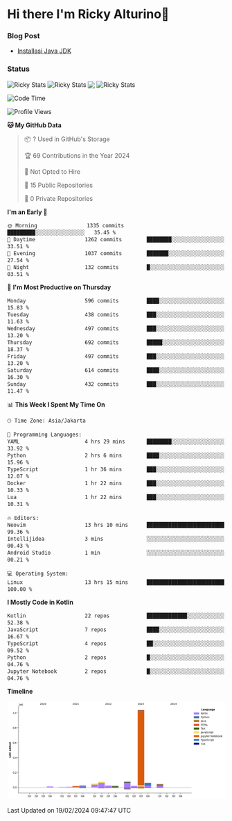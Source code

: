 # Hi there I'm Ricky Alturino👋

### Blog Post

<!-- BLOG-POST-LIST:START -->

- [Installasi Java JDK](https://onirutla.medium.com/installasi-java-jdk-ec701beeb5cb?source=rss-d9d81c918cc9------2)
<!-- BLOG-POST-LIST:END -->

### Status

<img align="center" alt="Ricky Stats" src="https://github-readme-stats.vercel.app/api?username=Alturino&theme=dark&show_icons=true&hide_border=false" />
<img align="center" alt="Ricky Stats" src="https://github-readme-stats.vercel.app/api/top-langs/?username=Alturino&theme=dark&show_icons=true&layout=compact"/>
<img align="center" width="640px" src="https://github-readme-stats.vercel.app/api/wakatime?username=Alturino&layout=compact&hide_border=true&theme=dark">
<img align="center" alt="Ricky Stats" src="https://leetcard.jacoblin.cool/onirutla?border=0&radius=20&ext=activity"/>

<!--START_SECTION:waka-->
![Code Time](http://img.shields.io/badge/Code%20Time-16%20hrs%2014%20mins-blue)

![Profile Views](http://img.shields.io/badge/Profile%20Views-0-blue)

**🐱 My GitHub Data** 

> 📦 ? Used in GitHub's Storage 
 > 
> 🏆 69 Contributions in the Year 2024
 > 
> 🚫 Not Opted to Hire
 > 
> 📜 15 Public Repositories 
 > 
> 🔑 0 Private Repositories 
 > 
**I'm an Early 🐤** 

```text
🌞 Morning                1335 commits        █████████░░░░░░░░░░░░░░░░   35.45 % 
🌆 Daytime                1262 commits        ████████░░░░░░░░░░░░░░░░░   33.51 % 
🌃 Evening                1037 commits        ███████░░░░░░░░░░░░░░░░░░   27.54 % 
🌙 Night                  132 commits         █░░░░░░░░░░░░░░░░░░░░░░░░   03.51 % 
```
📅 **I'm Most Productive on Thursday** 

```text
Monday                   596 commits         ████░░░░░░░░░░░░░░░░░░░░░   15.83 % 
Tuesday                  438 commits         ███░░░░░░░░░░░░░░░░░░░░░░   11.63 % 
Wednesday                497 commits         ███░░░░░░░░░░░░░░░░░░░░░░   13.20 % 
Thursday                 692 commits         █████░░░░░░░░░░░░░░░░░░░░   18.37 % 
Friday                   497 commits         ███░░░░░░░░░░░░░░░░░░░░░░   13.20 % 
Saturday                 614 commits         ████░░░░░░░░░░░░░░░░░░░░░   16.30 % 
Sunday                   432 commits         ███░░░░░░░░░░░░░░░░░░░░░░   11.47 % 
```


📊 **This Week I Spent My Time On** 

```text
🕑︎ Time Zone: Asia/Jakarta

💬 Programming Languages: 
YAML                     4 hrs 29 mins       ████████░░░░░░░░░░░░░░░░░   33.92 % 
Python                   2 hrs 6 mins        ████░░░░░░░░░░░░░░░░░░░░░   15.96 % 
TypeScript               1 hr 36 mins        ███░░░░░░░░░░░░░░░░░░░░░░   12.07 % 
Docker                   1 hr 22 mins        ███░░░░░░░░░░░░░░░░░░░░░░   10.33 % 
Lua                      1 hr 22 mins        ███░░░░░░░░░░░░░░░░░░░░░░   10.31 % 

🔥 Editors: 
Neovim                   13 hrs 10 mins      █████████████████████████   99.36 % 
Intellijidea             3 mins              ░░░░░░░░░░░░░░░░░░░░░░░░░   00.43 % 
Android Studio           1 min               ░░░░░░░░░░░░░░░░░░░░░░░░░   00.21 % 

💻 Operating System: 
Linux                    13 hrs 15 mins      █████████████████████████   100.00 % 
```

**I Mostly Code in Kotlin** 

```text
Kotlin                   22 repos            █████████████░░░░░░░░░░░░   52.38 % 
JavaScript               7 repos             ████░░░░░░░░░░░░░░░░░░░░░   16.67 % 
TypeScript               4 repos             ██░░░░░░░░░░░░░░░░░░░░░░░   09.52 % 
Python                   2 repos             █░░░░░░░░░░░░░░░░░░░░░░░░   04.76 % 
Jupyter Notebook         2 repos             █░░░░░░░░░░░░░░░░░░░░░░░░   04.76 % 
```



**Timeline**

![Lines of Code chart](https://raw.githubusercontent.com/Alturino/Alturino/main/assets/bar_graph.png)


 Last Updated on 19/02/2024 09:47:47 UTC
<!--END_SECTION:waka-->
